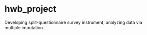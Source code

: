 hwb_project
===========

Developing split-questionnaire survey instrument, analyzing data via multiple imputation
